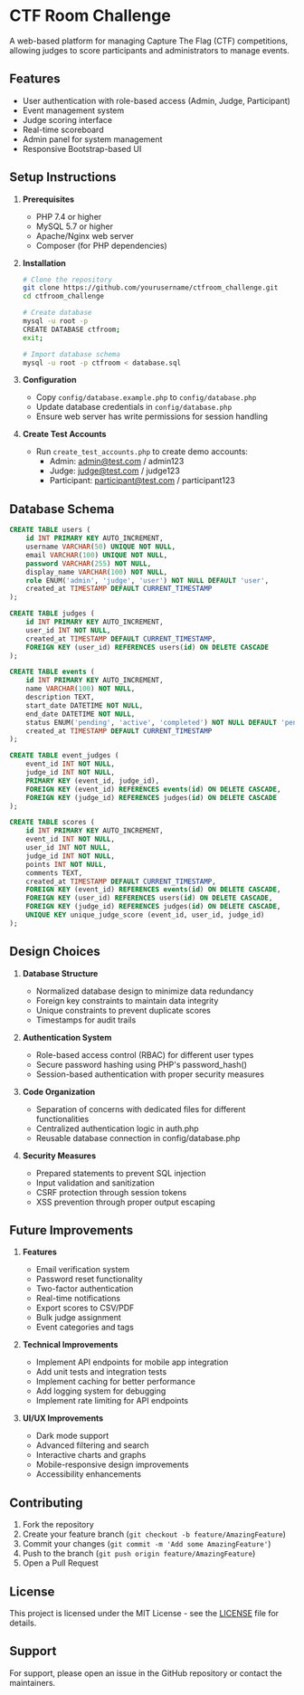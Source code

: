# CTF Room Challenge

A web-based platform for managing Capture The Flag (CTF) competitions, allowing judges to score participants and administrators to manage events.

## Features

- User authentication with role-based access (Admin, Judge, Participant)
- Event management system
- Judge scoring interface
- Real-time scoreboard
- Admin panel for system management
- Responsive Bootstrap-based UI

## Setup Instructions

1. **Prerequisites**

   - PHP 7.4 or higher
   - MySQL 5.7 or higher
   - Apache/Nginx web server
   - Composer (for PHP dependencies)

2. **Installation**

   ```bash
   # Clone the repository
   git clone https://github.com/yourusername/ctfroom_challenge.git
   cd ctfroom_challenge

   # Create database
   mysql -u root -p
   CREATE DATABASE ctfroom;
   exit;

   # Import database schema
   mysql -u root -p ctfroom < database.sql
   ```

3. **Configuration**

   - Copy `config/database.example.php` to `config/database.php`
   - Update database credentials in `config/database.php`
   - Ensure web server has write permissions for session handling

4. **Create Test Accounts**
   - Run `create_test_accounts.php` to create demo accounts:
     - Admin: admin@test.com / admin123
     - Judge: judge@test.com / judge123
     - Participant: participant@test.com / participant123

## Database Schema

```sql
CREATE TABLE users (
    id INT PRIMARY KEY AUTO_INCREMENT,
    username VARCHAR(50) UNIQUE NOT NULL,
    email VARCHAR(100) UNIQUE NOT NULL,
    password VARCHAR(255) NOT NULL,
    display_name VARCHAR(100) NOT NULL,
    role ENUM('admin', 'judge', 'user') NOT NULL DEFAULT 'user',
    created_at TIMESTAMP DEFAULT CURRENT_TIMESTAMP
);

CREATE TABLE judges (
    id INT PRIMARY KEY AUTO_INCREMENT,
    user_id INT NOT NULL,
    created_at TIMESTAMP DEFAULT CURRENT_TIMESTAMP,
    FOREIGN KEY (user_id) REFERENCES users(id) ON DELETE CASCADE
);

CREATE TABLE events (
    id INT PRIMARY KEY AUTO_INCREMENT,
    name VARCHAR(100) NOT NULL,
    description TEXT,
    start_date DATETIME NOT NULL,
    end_date DATETIME NOT NULL,
    status ENUM('pending', 'active', 'completed') NOT NULL DEFAULT 'pending',
    created_at TIMESTAMP DEFAULT CURRENT_TIMESTAMP
);

CREATE TABLE event_judges (
    event_id INT NOT NULL,
    judge_id INT NOT NULL,
    PRIMARY KEY (event_id, judge_id),
    FOREIGN KEY (event_id) REFERENCES events(id) ON DELETE CASCADE,
    FOREIGN KEY (judge_id) REFERENCES judges(id) ON DELETE CASCADE
);

CREATE TABLE scores (
    id INT PRIMARY KEY AUTO_INCREMENT,
    event_id INT NOT NULL,
    user_id INT NOT NULL,
    judge_id INT NOT NULL,
    points INT NOT NULL,
    comments TEXT,
    created_at TIMESTAMP DEFAULT CURRENT_TIMESTAMP,
    FOREIGN KEY (event_id) REFERENCES events(id) ON DELETE CASCADE,
    FOREIGN KEY (user_id) REFERENCES users(id) ON DELETE CASCADE,
    FOREIGN KEY (judge_id) REFERENCES judges(id) ON DELETE CASCADE,
    UNIQUE KEY unique_judge_score (event_id, user_id, judge_id)
);
```

## Design Choices

1. **Database Structure**

   - Normalized database design to minimize data redundancy
   - Foreign key constraints to maintain data integrity
   - Unique constraints to prevent duplicate scores
   - Timestamps for audit trails

2. **Authentication System**

   - Role-based access control (RBAC) for different user types
   - Secure password hashing using PHP's password_hash()
   - Session-based authentication with proper security measures

3. **Code Organization**

   - Separation of concerns with dedicated files for different functionalities
   - Centralized authentication logic in auth.php
   - Reusable database connection in config/database.php

4. **Security Measures**
   - Prepared statements to prevent SQL injection
   - Input validation and sanitization
   - CSRF protection through session tokens
   - XSS prevention through proper output escaping

## Future Improvements

1. **Features**

   - Email verification system
   - Password reset functionality
   - Two-factor authentication
   - Real-time notifications
   - Export scores to CSV/PDF
   - Bulk judge assignment
   - Event categories and tags

2. **Technical Improvements**

   - Implement API endpoints for mobile app integration
   - Add unit tests and integration tests
   - Implement caching for better performance
   - Add logging system for debugging
   - Implement rate limiting for API endpoints

3. **UI/UX Improvements**
   - Dark mode support
   - Advanced filtering and search
   - Interactive charts and graphs
   - Mobile-responsive design improvements
   - Accessibility enhancements

## Contributing

1. Fork the repository
2. Create your feature branch (`git checkout -b feature/AmazingFeature`)
3. Commit your changes (`git commit -m 'Add some AmazingFeature'`)
4. Push to the branch (`git push origin feature/AmazingFeature`)
5. Open a Pull Request

## License

This project is licensed under the MIT License - see the [LICENSE](LICENSE) file for details.

## Support

For support, please open an issue in the GitHub repository or contact the maintainers.
